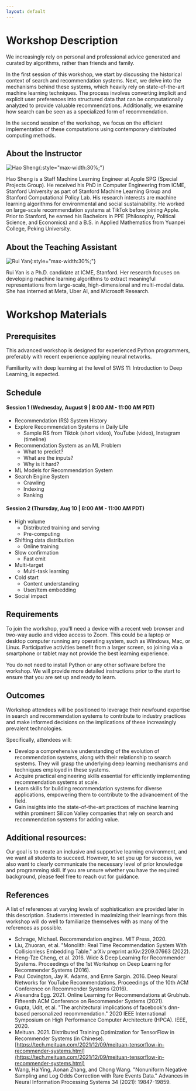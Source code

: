 ```yaml
---
layout: default
---
```


# Workshop Description
We increasingly rely on personal and professional advice generated and curated by algorithms, rather than friends and family.

In the first session of this workshop, we start by discussing the historical context of search and recommendation systems.
Next, we delve into the mechanisms behind these systems, which heavily rely on state-of-the-art machine learning techniques.
The process involves converting implicit and explicit user preferences into structured data that can be computationally analyzed to provide valuable recommendations.
Additionally, we examine how search can be seen as a specialized form of recommendation.

In the second session of the workshop, we focus on the efficient implementation of these computations using contemporary distributed computing methods.

## About the Instructor

![Hao Sheng](/assets/img/hao.jpg){:style="max-width:30%;"}

Hao Sheng is a Staff Machine Learning Engineer at Apple SPG (Special Projects Group).
He received his PhD in Computer Engineering from ICME, Stanford University as part of Stanford Machine Learning Group and Stanford Computational Policy Lab.
His research interests are machine learning algorithms for environmental and social sustainability.
He worked on large-scale recommendation systems at TikTok before joining Apple.
Prior to Stanford, he earned his Bachelors in PPE (Philosophy, Political Science, and Economics) and a B.S. in Applied Mathematics from Yuanpei College, Peking University.

## About the Teaching Assistant

![Rui Yan](/assets/img/ruiyan.png){:style="max-width:30%;"}

Rui Yan is a Ph.D. candidate at ICME, Stanford.
Her research focuses on developing machine learning algorithms to extract meaningful representations from large-scale, high-dimensional and multi-modal data.
She has interned at Meta, Uber AI, and Microsoft Research.

# Workshop Materials

## Prerequisites
This advanced workshop is designed for experienced Python programmers, preferably with recent experience applying neural networks.

Familiarity with deep learning at the level of SWS 11: Introduction to Deep Learning, is expected.

## Schedule

#### Session 1 (Wednesday, August 9 | 8:00 AM - 11:00 AM PDT)
- Recommendation (RS) System History
- Explore Recommendation Systems in Daily Life
  - Sample RS from Tiktok (short video), YouTube (video), Instagram (timeline)
- Recommendation System as an ML Problem
  - What to predict?
  - What are the inputs?
  - Why is it hard?
- ML Models for Recommendation System
- Search Engine System
  - Crawling
  - Indexing
  - Ranking
  
#### Session 2 (Thursday, Aug 10 | 8:00 AM - 11:00 AM PDT)
- High volume
  - Distributed training and serving
  - Pre-computing
- Shifting data distribution
  - Online training
- Slow confirmation
  - Fast emit
- Multi-target
  - Multi-task learning
- Cold start
  - Content understanding
  - User/Item embedding
- Social impact

## Requirements
To join the workshop, you'll need a device with a recent web browser and two-way audio and video access to Zoom. This could be a laptop or desktop computer running any operating system, such as Windows, Mac, or Linux. Participative activities benefit from a larger screen, so joining via a smartphone or tablet may not provide the best learning experience.

You do not need to install Python or any other software before the workshop. We will provide more detailed instructions prior to the start to ensure that you are set up and ready to learn.

## Outcomes
Workshop attendees will be positioned to leverage their newfound expertise in search and recommendation systems to contribute to industry practices and make informed decisions on the implications of these increasingly prevalent technologies.

Specifically, attendees will:
  * Develop a comprehensive understanding of the evolution of recommendation systems, along with their relationship to search systems. They will grasp the underlying deep learning mechanisms and techniques employed in these systems.
  * Acquire practical engineering skills essential for efficiently implementing recommendation systems at scale.
  * Learn skills for building recommendation systems for diverse applications, empowering them to contribute to the advancement of the field.
  * Gain insights into the state-of-the-art practices of machine learning within prominent Silicon Valley companies that rely on search and recommendation systems for adding value.

## Additional resources:
Our goal is to create an inclusive and supportive learning environment, and we want all students to succeed.
However, to set you up for success, we also want to clearly communicate the necessary level of prior knowledge and programming skill.
If you are unsure whether you have the required background, please feel free to reach out for guidance.

## References
A list of references at varying levels of sophistication are provided later in this description.
Students interested in maximizing their learnings from this workshop will do well to familiarize themselves with as many of the references as possible.

- Schrage, Michael. Recommendation engines. MIT Press, 2020.
- Liu, Zhuoran, et al. "Monolith: Real Time Recommendation System With Collisionless Embedding Table." arXiv preprint arXiv:2209.07663 (2022).
- Heng-Tze Cheng, et al. 2016. Wide & Deep Learning for Recommender Systems. Proceedings of the 1st Workshop on Deep Learning for Recommender Systems (2016).
- Paul Covington, Jay K. Adams, and Emre Sargin. 2016. Deep Neural Networks for YouTube Recommendations. Proceedings of the 10th ACM Conference on Recommender Systems (2016).
- Alexandra Egg. 2021. Online Learning for Recommendations at Grubhub. Fifteenth ACM Conference on Recommender Systems (2021).
- Gupta, Udit, et al. "The architectural implications of facebook's dnn-based personalized recommendation." 2020 IEEE International Symposium on High Performance Computer Architecture (HPCA). IEEE, 2020.
- Meituan. 2021. Distributed Training Optimization for TensorFlow in Recommender Systems (in Chinese). [https://tech.meituan.com/2021/12/09/meituan-tensorflow-in-recommender-systems.html](https://tech.meituan.com/2021/12/09/meituan-tensorflow-in-recommender-systems.html)
- Wang, HaiYing, Aonan Zhang, and Chong Wang. "Nonuniform Negative Sampling and Log Odds Correction with Rare Events Data." Advances in Neural Information Processing Systems 34 (2021): 19847-19859.
